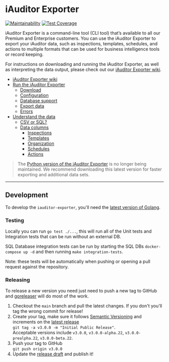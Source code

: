 # iAuditor Exporter

[![Maintainability](https://api.codeclimate.com/v1/badges/39eecd9ef3573ecca044/maintainability)](https://codeclimate.com/github/SafetyCulture/iauditor-exporter/maintainability) [![Test Coverage](https://api.codeclimate.com/v1/badges/39eecd9ef3573ecca044/test_coverage)](https://codeclimate.com/github/SafetyCulture/iauditor-exporter/test_coverage)

iAuditor Exporter is a command-line tool (CLI tool) that’s available to all our Premium and Enterprise customers. You can use the iAuditor Exporter to export your iAuditor data, such as inspections, templates, schedules, and actions to multiple formats that can be used for business intelligence tools or record keeping.

For instructions on downloading and running the iAuditor Exporter, as well as interpreting the data output, please check out our [iAuditor Exporter wiki](https://github.com/SafetyCulture/iauditor-exporter/wiki).

* [iAuditor Exporter wiki](https://github.com/SafetyCulture/iauditor-exporter/wiki/Home)
* [Run the iAuditor Exporter](https://github.com/SafetyCulture/iauditor-exporter/wiki/Run-the-iAuditor-Exporter)
  * [Download](https://github.com/SafetyCulture/iauditor-exporter/wiki/Download-the-iAuditor-Exporter)
  * [Configuration](https://github.com/SafetyCulture/iauditor-exporter/wiki/Configure-the-iAuditor-Exporter)
  * [Database support](https://github.com/SafetyCulture/iauditor-exporter/wiki/Database-support)
  * [Export data](https://github.com/SafetyCulture/iauditor-exporter/wiki/Export-data)
  * [Errors](https://github.com/SafetyCulture/iauditor-exporter/wiki/Errors)
* [Understand the data](https://github.com/SafetyCulture/iauditor-exporter/wiki/Understand-the-data)
  * [CSV or SQL?](https://github.com/SafetyCulture/iauditor-exporter/wiki/CSV-or-SQL%3F)
  * [Data columns](https://github.com/SafetyCulture/iauditor-exporter/wiki/Data-columns)
    * [Inspections](https://github.com/SafetyCulture/iauditor-exporter/wiki/Inspections-data-sets)
    * [Templates](https://github.com/SafetyCulture/iauditor-exporter/wiki/Templates-data-sets)
    * [Organization](https://github.com/SafetyCulture/iauditor-exporter/wiki/Organization-data-sets)
    * [Schedules](https://github.com/SafetyCulture/iauditor-exporter/wiki/Schedules-data-sets)
    * [Actions](https://github.com/SafetyCulture/iauditor-exporter/wiki/Actions-data-sets)

> The [Python version of the iAuditor Exporter](https://github.com/SafetyCulture/iauditor-exporter/tree/v2) is no longer being maintained. We recommend downloading this latest version for faster exporting and additional data sets.

***

## Development

To develop the `iauditor-exporter`, you'll need the [latest version of Golang](https://golang.org/doc/install).

### Testing

Locally you can run `go test ./...`, this will run all of the Unit tests and Integration tests that can be run without an external DB.

SQL Database integration tests can be run by starting the SQL DBs `docker-compose up -d` and then running `make integration-tests`.

Note: these tests will be automatically when pushing or opening a pull request against the repository.

### Releasing

To release a new version you need just need to push a new tag to GitHub and [goreleaser](https://goreleaser.com) will do most of the work.

1. Checkout the `main` branch and pull the latest changes. If you don't you'll tag the wrong commit for release!
2. Create your tag, make sure it follows [Semantic Versioning](https://semver.org) and increments on the [latest release](https://github.com/SafetyCulture/iauditor-exporter/releases)\
`git tag -a v3.0.0 -m "Initial Public Release"`.\
Acceptable versions include `v3.0.0`, `v3.0.0-alpha.22`, `v3.0.0-prealpha.22`, `v3.0.0-beta.22`.
3. Push your tag to GitHub\
`git push origin v3.0.0`
4. Update the [release draft](https://github.com/SafetyCulture/iauditor-exporter/releases) and publish it!
